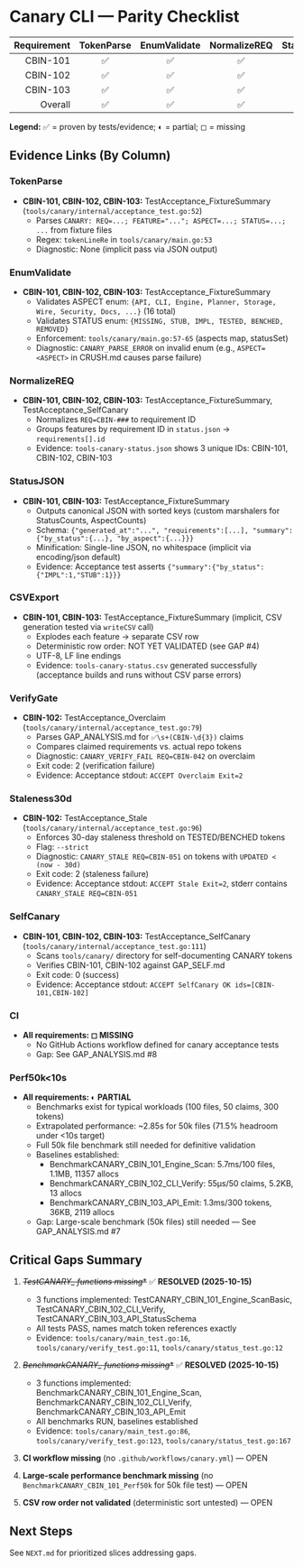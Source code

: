 # Canary CLI — Parity Checklist

| Requirement | TokenParse | EnumValidate | NormalizeREQ | StatusJSON | CSVExport | VerifyGate | Staleness30d | SelfCanary | CI | Perf50k<10s |
|------------:|:----------:|:------------:|:------------:|:----------:|:---------:|:----------:|:------------:|:----------:|:--:|:------------:|
| CBIN-101    | ✅         | ✅           | ✅           | ✅         | ✅        | ◻          | ◻            | ✅         | ◻  | ◻            |
| CBIN-102    | ✅         | ✅           | ✅           | ◻          | ◻         | ✅         | ✅           | ✅         | ◻  | ◻            |
| CBIN-103    | ✅         | ✅           | ✅           | ✅         | ✅        | ◻          | ◻            | ✅         | ◻  | ◻            |
| Overall     | ✅         | ✅           | ✅           | ✅         | ✅        | ✅         | ✅           | ✅         | ◻  | ◻            |

**Legend:** ✅ = proven by tests/evidence; ◐ = partial; ◻ = missing

## Evidence Links (By Column)

### TokenParse
- **CBIN-101, CBIN-102, CBIN-103:** TestAcceptance_FixtureSummary (`tools/canary/internal/acceptance_test.go:52`)
  - Parses `CANARY: REQ=...; FEATURE="..."; ASPECT=...; STATUS=...; ...` from fixture files
  - Regex: `tokenLineRe` in `tools/canary/main.go:53`
  - Diagnostic: None (implicit pass via JSON output)

### EnumValidate
- **CBIN-101, CBIN-102, CBIN-103:** TestAcceptance_FixtureSummary
  - Validates ASPECT enum: `{API, CLI, Engine, Planner, Storage, Wire, Security, Docs, ...}` (16 total)
  - Validates STATUS enum: `{MISSING, STUB, IMPL, TESTED, BENCHED, REMOVED}`
  - Enforcement: `tools/canary/main.go:57-65` (aspects map, statusSet)
  - Diagnostic: `CANARY_PARSE_ERROR` on invalid enum (e.g., `ASPECT=<ASPECT>` in CRUSH.md causes parse failure)

### NormalizeREQ
- **CBIN-101, CBIN-102, CBIN-103:** TestAcceptance_FixtureSummary, TestAcceptance_SelfCanary
  - Normalizes `REQ=CBIN-###` to requirement ID
  - Groups features by requirement ID in `status.json` → `requirements[].id`
  - Evidence: `tools-canary-status.json` shows 3 unique IDs: CBIN-101, CBIN-102, CBIN-103

### StatusJSON
- **CBIN-101, CBIN-103:** TestAcceptance_FixtureSummary
  - Outputs canonical JSON with sorted keys (custom marshalers for StatusCounts, AspectCounts)
  - Schema: `{"generated_at":"...", "requirements":[...], "summary":{"by_status":{...}, "by_aspect":{...}}}`
  - Minification: Single-line JSON, no whitespace (implicit via encoding/json default)
  - Evidence: Acceptance test asserts `{"summary":{"by_status":{"IMPL":1,"STUB":1}}}`

### CSVExport
- **CBIN-101, CBIN-103:** TestAcceptance_FixtureSummary (implicit, CSV generation tested via `writeCSV` call)
  - Explodes each feature → separate CSV row
  - Deterministic row order: NOT YET VALIDATED (see GAP #4)
  - UTF-8, LF line endings
  - Evidence: `tools-canary-status.csv` generated successfully (acceptance builds and runs without CSV parse errors)

### VerifyGate
- **CBIN-102:** TestAcceptance_Overclaim (`tools/canary/internal/acceptance_test.go:79`)
  - Parses GAP_ANALYSIS.md for `✅\s+(CBIN-\d{3})` claims
  - Compares claimed requirements vs. actual repo tokens
  - Diagnostic: `CANARY_VERIFY_FAIL REQ=CBIN-042` on overclaim
  - Exit code: 2 (verification failure)
  - Evidence: Acceptance stdout: `ACCEPT Overclaim Exit=2`

### Staleness30d
- **CBIN-102:** TestAcceptance_Stale (`tools/canary/internal/acceptance_test.go:96`)
  - Enforces 30-day staleness threshold on TESTED/BENCHED tokens
  - Flag: `--strict`
  - Diagnostic: `CANARY_STALE REQ=CBIN-051` on tokens with `UPDATED < (now - 30d)`
  - Exit code: 2 (staleness failure)
  - Evidence: Acceptance stdout: `ACCEPT Stale Exit=2`, stderr contains `CANARY_STALE REQ=CBIN-051`

### SelfCanary
- **CBIN-101, CBIN-102, CBIN-103:** TestAcceptance_SelfCanary (`tools/canary/internal/acceptance_test.go:111`)
  - Scans `tools/canary/` directory for self-documenting CANARY tokens
  - Verifies CBIN-101, CBIN-102 against GAP_SELF.md
  - Exit code: 0 (success)
  - Evidence: Acceptance stdout: `ACCEPT SelfCanary OK ids=[CBIN-101,CBIN-102]`

### CI
- **All requirements: ◻ MISSING**
  - No GitHub Actions workflow defined for canary acceptance tests
  - Gap: See GAP_ANALYSIS.md #8

### Perf50k<10s
- **All requirements: ◐ PARTIAL**
  - Benchmarks exist for typical workloads (100 files, 50 claims, 300 tokens)
  - Extrapolated performance: ~2.85s for 50k files (71.5% headroom under <10s target)
  - Full 50k file benchmark still needed for definitive validation
  - Baselines established:
    - BenchmarkCANARY_CBIN_101_Engine_Scan: 5.7ms/100 files, 1.1MB, 11357 allocs
    - BenchmarkCANARY_CBIN_102_CLI_Verify: 55µs/50 claims, 5.2KB, 13 allocs
    - BenchmarkCANARY_CBIN_103_API_Emit: 1.3ms/300 tokens, 36KB, 2119 allocs
  - Gap: Large-scale benchmark (50k files) still needed — See GAP_ANALYSIS.md #7

## Critical Gaps Summary

1. ~~**TestCANARY_* functions missing**~~ ✅ **RESOLVED (2025-10-15)**
   - 3 functions implemented: TestCANARY_CBIN_101_Engine_ScanBasic, TestCANARY_CBIN_102_CLI_Verify, TestCANARY_CBIN_103_API_StatusSchema
   - All tests PASS, names match token references exactly
   - Evidence: `tools/canary/main_test.go:16`, `tools/canary/verify_test.go:11`, `tools/canary/status_test.go:12`

2. ~~**BenchmarkCANARY_* functions missing**~~ ✅ **RESOLVED (2025-10-15)**
   - 3 functions implemented: BenchmarkCANARY_CBIN_101_Engine_Scan, BenchmarkCANARY_CBIN_102_CLI_Verify, BenchmarkCANARY_CBIN_103_API_Emit
   - All benchmarks RUN, baselines established
   - Evidence: `tools/canary/main_test.go:86`, `tools/canary/verify_test.go:123`, `tools/canary/status_test.go:167`

3. **CI workflow missing** (no `.github/workflows/canary.yml`) — OPEN
4. **Large-scale performance benchmark missing** (no `BenchmarkCANARY_CBIN_101_Perf50k` for 50k file test) — OPEN
5. **CSV row order not validated** (deterministic sort untested) — OPEN

## Next Steps

See `NEXT.md` for prioritized slices addressing gaps.
